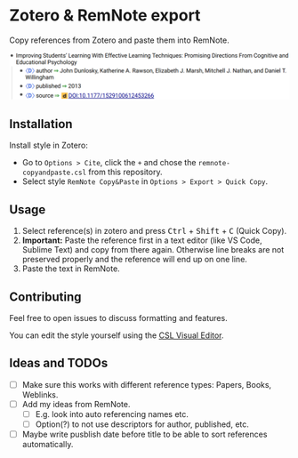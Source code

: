 # Zotero & RemNote export

Copy references from Zotero and paste them into RemNote.

![demo import](demo-import.png)

## Installation

Install style in Zotero:

- Go to `Options > Cite`, click the `+` and chose the `remnote-copyandpaste.csl` from this repository.
- Select style `RemNote Copy&Paste` in `Options > Export > Quick Copy`.

## Usage

1. Select reference(s) in zotero and press <kbd>Ctrl</kbd> + <kbd>Shift</kbd> + <kbd>C</kbd> (Quick Copy).
2. **Important:** Paste the reference first in a text editor (like VS Code, Sublime Text) and copy from there again. Otherwise line breaks are not preserved properly and the reference will end up on one line.
3. Paste the text in RemNote.

## Contributing

Feel free to open issues to discuss formatting and features.

You can edit the style yourself using the [CSL Visual Editor](https://editor.citationstyles.org/about/).

## Ideas and TODOs

- [ ] Make sure this works with different reference types: Papers, Books, Weblinks.
- [ ] Add my ideas from RemNote.
  - [ ] E.g. look into auto referencing names etc.
  - [ ] Option(?) to not use descriptors for author, published, etc.
- [ ] Maybe write pusblish date before title to be able to sort references automatically.
